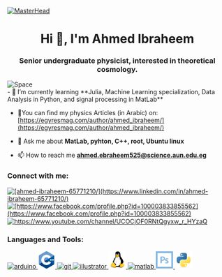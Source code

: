 [![MasterHead](https://www.iai.co.il/drupal/sites/default/files/2019-11/Space_Header_1920x525.jpg)](https://www.linkedin.com/in/ahmed-ibraheem-65771210/)
<h1 align="center">Hi 👋, I'm Ahmed Ibraheem</h1>
<h3 align="center">Senior undergraduate physicist, interested in theoretical cosmology.</h3>

<img align="right" alt="Space" width="2000" src="https://giffiles.alphacoders.com/212/212822.gif">
- 🌱 I’m currently learning **Julia, Machine Learning specialization, Data Analysis in Python, and signal processing in MatLab**

- 📝You can find my physics Articles (in Arabic) on: [https://egyresmag.com/author/ahmed_ibraheem/](https://egyresmag.com/author/ahmed_ibraheem/)

- 💬 Ask me about **MatLab, pyhton, C++, root, Ubuntu linux**

- 📫 How to reach me **ahmed.ebraheem525@science.aun.edu.eg**

<h3 align="left">Connect with me:</h3>
<p align="left">
<a href="https://www.linkedin.com/in/ahmed-ibraheem-65771210/" target="blank"><img align="center" src="https://raw.githubusercontent.com/rahuldkjain/github-profile-readme-generator/master/src/images/icons/Social/linked-in-alt.svg" alt="[ahmed-ibraheem-65771210/](https://www.linkedin.com/in/ahmed-ibraheem-65771210/)" height="30" width="40" /></a>
<a href="[https://fb.com/https://www.facebook.com/profile.php?id=100003833855562](https://www.facebook.com/profile.php?id=100003833855562)" target="blank"><img align="center" src="https://raw.githubusercontent.com/rahuldkjain/github-profile-readme-generator/master/src/images/icons/Social/facebook.svg" alt="[https://www.facebook.com/profile.php?id=100003833855562](https://www.facebook.com/profile.php?id=100003833855562)" height="30" width="40" /></a>
<a href="https://www.youtube.com/channel/UCOCjOF0RNtQgyxw_r_HYzaQ" target="blank"><img align="center" src="https://raw.githubusercontent.com/rahuldkjain/github-profile-readme-generator/master/src/images/icons/Social/youtube.svg" alt="https://www.youtube.com/channel/UCOCjOF0RNtQgyxw_r_HYzaQ" height="30" width="40" /></a>
</p>

<h3 align="left">Languages and Tools:</h3>
<p align="left"> <a href="https://www.arduino.cc/" target="_blank" rel="noreferrer"> <img src="https://cdn.worldvectorlogo.com/logos/arduino-1.svg" alt="arduino" width="40" height="40"/> </a> <a href="https://www.w3schools.com/cpp/" target="_blank" rel="noreferrer"> <img src="https://raw.githubusercontent.com/devicons/devicon/master/icons/cplusplus/cplusplus-original.svg" alt="cplusplus" width="40" height="40"/> </a> <a href="https://git-scm.com/" target="_blank" rel="noreferrer"> <img src="https://www.vectorlogo.zone/logos/git-scm/git-scm-icon.svg" alt="git" width="40" height="40"/> </a> <a href="https://www.adobe.com/in/products/illustrator.html" target="_blank" rel="noreferrer"> <img src="https://www.vectorlogo.zone/logos/adobe_illustrator/adobe_illustrator-icon.svg" alt="illustrator" width="40" height="40"/> </a> <a href="https://www.linux.org/" target="_blank" rel="noreferrer"> <img src="https://raw.githubusercontent.com/devicons/devicon/master/icons/linux/linux-original.svg" alt="linux" width="40" height="40"/> </a> <a href="https://www.mathworks.com/" target="_blank" rel="noreferrer"> <img src="https://upload.wikimedia.org/wikipedia/commons/2/21/Matlab_Logo.png" alt="matlab" width="40" height="40"/> </a> <a href="https://www.photoshop.com/en" target="_blank" rel="noreferrer"> <img src="https://raw.githubusercontent.com/devicons/devicon/master/icons/photoshop/photoshop-line.svg" alt="photoshop" width="40" height="40"/> </a> <a href="https://www.python.org" target="_blank" rel="noreferrer"> <img src="https://raw.githubusercontent.com/devicons/devicon/master/icons/python/python-original.svg" alt="python" width="40" height="40"/> </a> </p>
